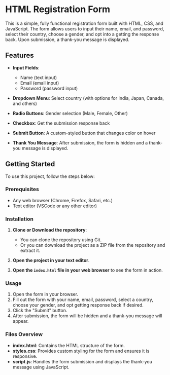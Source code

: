 # HTML Registration Form

This is a simple, fully functional registration form built with HTML, CSS, and JavaScript. The form allows users to input their name, email, and password, select their country, choose a gender, and opt into a getting the response back. Upon submission, a thank-you message is displayed. 

## Features

- **Input Fields**: 
  - Name (text input)
  - Email (email input)
  - Password (password input)
  
- **Dropdown Menu**: 
Select country (with options for India, Japan, Canada, and others)

- **Radio Buttons**: 
Gender selection (Male, Female, Other)

- **Checkbox**:
Get the submission response back
  
- **Submit Button**: 
A custom-styled button that changes color on hover
  
- **Thank You Message**:
After submission, the form is hidden and a thank-you message is displayed.

## Getting Started

To use this project, follow the steps below:

### Prerequisites

- Any web browser (Chrome, Firefox, Safari, etc.)
- Text editor (VSCode or any other editor)
  
### Installation

1. **Clone or Download the repository**:

    - You can clone the repository using Git.
    - Or you can download the project as a ZIP file from the repository and extract it.

2. **Open the project in your text editor**.

3. **Open the `index.html` file in your web browser** to see the form in action.

### Usage

1. Open the form in your browser.
2. Fill out the form with your name, email, password, select a country, choose your gender, and opt getting response back if desired.
3. Click the "Submit" button.
4. After submission, the form will be hidden and a thank-you message will appear.

### Files Overview

- **index.html**: Contains the HTML structure of the form.
- **styles.css**: Provides custom styling for the form and ensures it is responsive.
- **script.js**: Handles the form submission and displays the thank-you message using JavaScript.
